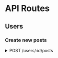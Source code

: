# API Routes

## Users

### Create new posts

<details>
 <summary>POST /users/:id/posts</summary>

#### Parameters

> | name              | type     | data type    | description                  |
> | ----------------- | -------- | ------------ | ---------------------------- |
> | `likes`           | optional | int ($int64) | The specific stub numeric id |
> | `comments`        | optional | int ($int64) | The specific stub numeric id |
> | `comments`        | optional | int ($int64) | The specific stub numeric id |
> | `stub_numeric_id` | optional | int ($int64) | The specific stub numeric id |

#### Responses

> | http code | content-type               | response                                 |
> | --------- | -------------------------- | ---------------------------------------- |
> | `201`     | `text/plain;charset=UTF-8` | `Configuration created successfully`     |
> | `400`     | `application/json`         | `{"code":"400","message":"Bad Request"}` |
> | `405`     | `text/html;charset=utf-8`  | None                                     |

</details>
